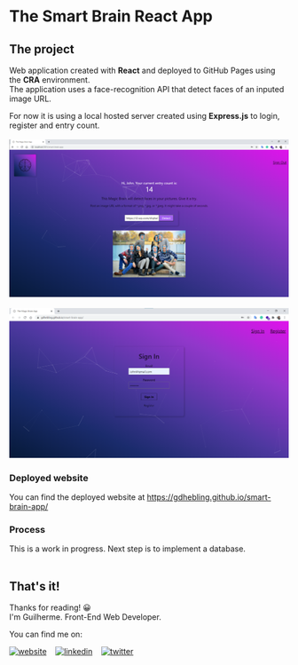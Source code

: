# The Smart Brain React App

## The project

Web application created with **React** and deployed to GitHub Pages using the **CRA** environment.  
The application uses a face-recognition API that detect faces of an inputed image URL.

For now it is using a local hosted server created using **Express.js** to login, register and entry count.
<br /><br />
<a href="https://gdhebling.github.io/smart-brain-app/" alt="Website Screenshot">![Website Screenshot](src/assets/web-app-screenshot.png)</a>
<br /><br />
<a href="https://gdhebling.github.io/smart-brain-app/" alt="Website Login Screenshot">![Website Screenshot](src/assets/web-app-screenshot-signin.png)</a>

### Deployed website

You can find the deployed website at https://gdhebling.github.io/smart-brain-app/

### Process

This is a work in progress. Next step is to implement a database.
<br /><br />

## That's it!

Thanks for reading! 😀 <br />
I'm Guilherme. Front-End Web Developer. <br />

<p align="left">

You can find me on: <br />

<a href="https://gdhebling.com"><img alt="website" width="26px" src="https://www.flaticon.com/svg/static/icons/svg/1828/1828555.svg" /></a>
&nbsp;&nbsp;
<a href="https://www.linkedin.com/in/gdhebling/"><img alt="linkedin" width="26px" src="https://image.flaticon.com/icons/svg/1383/1383262.svg" /></a>
&nbsp;&nbsp;
<a href="https://twitter.com/gdhebling"><img alt="twitter" width="26px" src="https://image.flaticon.com/icons/svg/1383/1383265.svg" /></a>

</p>
